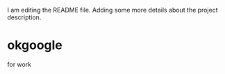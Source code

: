 I am editing the README file. Adding some more details about the project description.
# okgoogle
for work
